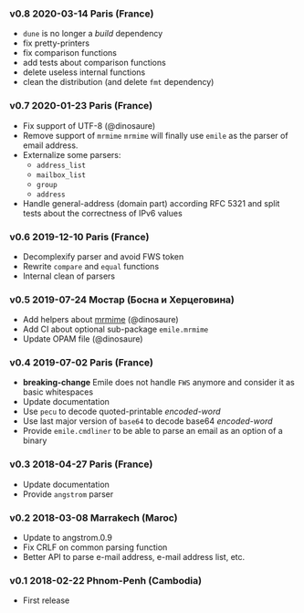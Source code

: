 ### v0.8 2020-03-14 Paris (France)

- `dune` is no longer a _build_ dependency
- fix pretty-printers
- fix comparison functions
- add tests about comparison functions
- delete useless internal functions
- clean the distribution (and delete `fmt` dependency)

### v0.7 2020-01-23 Paris (France)

- Fix support of UTF-8 (@dinosaure)
- Remove support of `mrmime`
  `mrmime` will finally use `emile` as the parser of email address.
- Externalize some parsers:
	+ `address_list`
	+ `mailbox_list`
	+ `group`
	+ `address`
- Handle general-address (domain part) according RFC 5321 and split
  tests about the correctness of IPv6 values

### v0.6 2019-12-10 Paris (France)

- Decomplexify parser and avoid FWS token
- Rewrite `compare` and `equal` functions
- Internal clean of parsers

### v0.5 2019-07-24 Мостар (Боснa и Херцеговина)

- Add helpers about [mrmime](https://github.com/mirage/mrmime.git) (@dinosaure)
- Add CI about optional sub-package `emile.mrmime`
- Update OPAM file (@dinosaure)

### v0.4 2019-07-02 Paris (France)

- **breaking-change** Emile does not handle `FWS` anymore and consider it as basic whitespaces
- Update documentation
- Use `pecu` to decode quoted-printable _encoded-word_
- Use last major version of `base64` to decode base64 _encoded-word_
- Provide `emile.cmdliner` to be able to parse an email as an option of a binary

### v0.3 2018-04-27 Paris (France)

- Update documentation
- Provide `angstrom` parser

### v0.2 2018-03-08 Marrakech (Maroc)

- Update to angstrom.0.9
- Fix CRLF on common parsing function
- Better API to parse e-mail address, e-mail address list, etc.

### v0.1 2018-02-22 Phnom-Penh (Cambodia)

- First release
